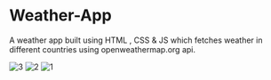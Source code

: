 # Weather-App
A weather app built using HTML , CSS &amp; JS which fetches weather in different countries using openweathermap.org api.

![3](https://github.com/ManojMaheshPatil/Weather-App/assets/54990161/ef7fb8cd-eeec-4961-9fdb-779a155c98e5)
![2](https://github.com/ManojMaheshPatil/Weather-App/assets/54990161/7e9a13ef-5a12-4335-bb50-5a934cd7d61b)
![1](https://github.com/ManojMaheshPatil/Weather-App/assets/54990161/83d26ec2-c74e-42a4-9ef2-68f4e01569d3)
